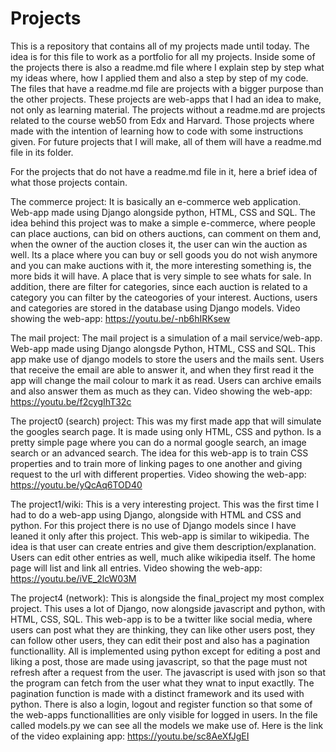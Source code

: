 # Projects

This is a repository that contains all of my projects made until today. The idea is for this file to work as a portfolio for all my projects.
Inside some of the projects there is also a readme.md file where I explain step by step what my ideas where, how I applied them and also a step by step of my code.
The files that have a readme.md file are projects with a bigger purpose than the other projects. These projects are web-apps that I had an idea to make, not 
only as learning material. The projects without a readme.md are projects related to the course web50 from Edx and Harvard. Those projects where made with the intention of 
learning how to code with some instructions given.
For future projects that I will make, all of them will have a readme.md file in its folder.

For the projects that do not have a readme.md file in it, here a brief idea of what those projects contain.

The commerce project:
It is basically an e-commerce web application. Web-app made using Django alongside python, HTML, CSS and SQL. The idea behind this project was to make a
simple e-commerce, where people can place auctions, can bid on others auctions, can comment on them and, when the owner of the auction closes it, the user can win 
the auction as well. Its a place where you can buy or sell goods you do not wish anymore and you can make auctions with it, the more interesting something is, the more 
bids it will have. A place that is very simple to see whats for sale. In addition, there are filter for categories, since each auction is related to a category
you can filter by the cateogories of your interest. Auctions, users and categories are stored in the database using Django models. Video showing the web-app:
https://youtu.be/-nb6hIRKsew

The mail project:
The mail project is a simulation of a mail service/web-app. Web-app made using Django alongsde Python, HTML, CSS and SQL. This app make use of django models
to store the users and the mails sent. Users that receive the email are able to answer it, and when they first read it the app will change the mail colour to mark
it as read. Users can archive emails and also answer them as much as they can. Video showing the web-app: https://youtu.be/f2cygIhT32c

The project0 (search) project:
This was my first made app that will simulate the googles search page. It is made using only HTML, CSS and python. Is a pretty simple page where you can do a normal 
google search, an image search or an advanced search. The idea for this web-app is to train CSS properties and to train more of linking pages to one another and giving 
request to the url with different properties. Video showing the web-app: https://youtu.be/yQcAq6TOD40

The project1/wiki:
This is a very interesting project. This was the first time I had to do a web-app using Django, alongside with HTML and CSS and python. For this project there is no
use of Django models since I have leaned it only after this project. This web-app is similar to wikipedia. The idea is that user can create entries and give them 
description/explanation. Users can edit other entries as well, much alike wikipedia itself. The home page will list and link all entries. Video showing the web-app:
https://youtu.be/iVE_2lcW03M

The project4 (network):
This is alongside the final_project my most complex project. This uses a lot of Django, now alongside javascript and python, with HTML, CSS, SQL. This web-app
is to be a twitter like social media, where users can post what they are thinking, they can like other users post, they can follow other users, they can edit their
post and also has a pagination functionallity. All is implemented using python except for editing a post and liking a post, those are made using javascript, so 
that the page must not refresh after a request from the user. The javascript is used with json so that the program can fetch from the user what they wnat to input exactlly.
The pagination function is made with a distinct framework and its used with python. There is also a login, logout and register function so that some of the web-apps 
functionallities are only visible for logged in users. In the file called models.py we can see all the models we make use of. Here is the link of the video 
explaining app: https://youtu.be/sc8AeXfJgEI
